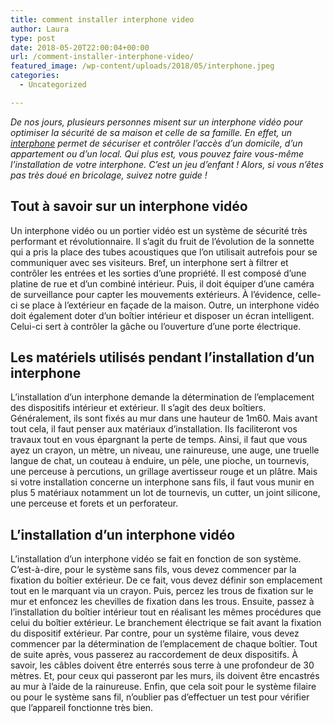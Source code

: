 ```yaml
---
title: comment installer interphone video
author: Laura
type: post
date: 2018-05-20T22:00:04+00:00
url: /comment-installer-interphone-video/
featured_image: /wp-content/uploads/2018/05/interphone.jpeg
categories:
  - Uncategorized

---
```

_De nos jours, plusieurs personnes misent sur un interphone vidéo pour optimiser la sécurité de sa maison et celle de sa famille. En effet, un_ <a href="https://www.labelhabitation.com/" target="_blank"><em>interphone</em></a> _permet de sécuriser et contrôler l’accès d’un domicile, d’un appartement ou d’un local. Qui plus est, vous pouvez faire vous-même l’installation de votre interphone. C’est un jeu d’enfant ! Alors, si vous n’êtes pas très doué en bricolage, suivez notre guide !_



## Tout à savoir sur un interphone vidéo



Un interphone vidéo ou un portier vidéo est un système de sécurité très performant et révolutionnaire. Il s’agit du fruit de l’évolution de la sonnette qui a pris la place des tubes acoustiques que l’on utilisait autrefois pour se communiquer avec ses visiteurs. Bref, un interphone sert à filtrer et contrôler les entrées et les sorties d’une propriété. Il est composé d’une platine de rue et d’un combiné intérieur. Puis, il doit équiper d’une caméra de surveillance pour capter les mouvements extérieurs. À l’évidence, celle-ci se place à l’extérieur en façade de la maison. Outre, un interphone vidéo doit également doter d’un boîtier intérieur et disposer un écran intelligent. Celui-ci sert à contrôler la gâche ou l’ouverture d’une porte électrique.



## Les matériels utilisés pendant l’installation d’un interphone



L’installation d’un interphone demande la détermination de l’emplacement des dispositifs intérieur et extérieur. Il s’agit des deux boîtiers. Généralement, ils sont fixés au mur dans une hauteur de 1m60. Mais avant tout cela, il faut penser aux matériaux d’installation. Ils faciliteront vos travaux tout en vous épargnant la perte de temps. Ainsi, il faut que vous ayez un crayon, un mètre, un niveau, une rainureuse, une auge, une truelle langue de chat, un couteau à enduire, un pèle, une pioche, un tournevis, une perceuse à percutions, un grillage avertisseur rouge et un plâtre. Mais si votre installation concerne un interphone sans fils, il faut vous munir en plus 5 matériaux notamment un lot de tournevis, un cutter, un joint silicone, une perceuse et forets et un perforateur. 



## L’installation d’un interphone vidéo



L’installation d’un interphone vidéo se fait en fonction de son système. C&#8217;est-à-dire, pour le système sans fils, vous devez commencer par la fixation du boîtier extérieur. De ce fait, vous devez définir son emplacement tout en le marquant via un crayon. Puis, percez les trous de fixation sur le mur et enfoncez les chevilles de fixation dans les trous. Ensuite, passez à l’installation du boîtier intérieur tout en réalisant les mêmes procédures que celui du boîtier extérieur. Le branchement électrique se fait avant la fixation du dispositif extérieur. Par contre, pour un système filaire, vous devez commencer par la détermination de l’emplacement de chaque boîtier. Tout de suite après, vous passerez au raccordement de deux dispositifs. À savoir, les câbles doivent être enterrés sous terre à une profondeur de 30 mètres. Et, pour ceux qui passeront par les murs, ils doivent être encastrés au mur à l’aide de la rainureuse. Enfin, que cela soit pour le système filaire ou pour le système sans fil, n’oublier pas d’effectuer un test pour vérifier que l’appareil fonctionne très bien. </p>